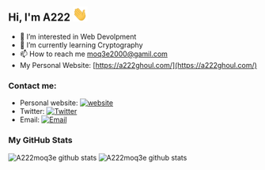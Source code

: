 <h2> Hi, I'm A222 <img src="https://github.com/ABSphreak/ABSphreak/blob/master/gifs/Hi.gif" width="30px"></h2>

- 👀 I’m interested in Web Devolpment
- 🌱 I’m currently learning Cryptography
- 📫 How to reach me moq3e2000@gamil.com
- My Personal Website: [https://a222ghoul.com/](https://a222ghoul.com/)

### Contact me:

- Personal website: [![website](https://img.shields.io/badge/a222ghoul.com-3693F3?style=flat-square&logo=icloud&logoColor=white)](a222ghoul.com)
- Twitter: [![Twitter](https://img.shields.io/badge/@WebDeA222-1DA1F2?style=flat-square&logo=twitter&logoColor=white)](https://twitter.com/WebDeA222) 
- Email: [![Email](https://img.shields.io/badge/moq3e2000@gmail.com-D14836?style=flat-square&logo=gmail&logoColor=white)](mailto:moq3e2000@gmail.com)

### My GitHub Stats

![A222moq3e github stats](https://github-readme-stats.vercel.app/api?username=A222moq3e&show_icons=true&rank_icon=github)
![A222moq3e github stats](https://github-readme-stats.vercel.app/api/top-langs/?username=A222moq3e&show_icons=true)


